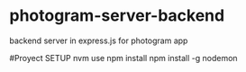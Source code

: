 # photogram-server-backend
backend server in express.js for photogram app

#Proyect SETUP
nvm use
npm install
npm install -g nodemon
